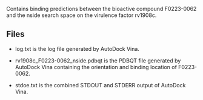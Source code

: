 Contains binding predictions between the bioactive compound F0223-0062 and the nside search space on the virulence factor rv1908c.

## Files

- log.txt is the log file generated by AutoDock Vina.

- rv1908c_F0223-0062_nside.pdbqt is the PDBQT file generated by AutoDock Vina containing the orientation and binding location of F0223-0062.

- stdoe.txt is the combined STDOUT and STDERR output of AutoDock Vina.

